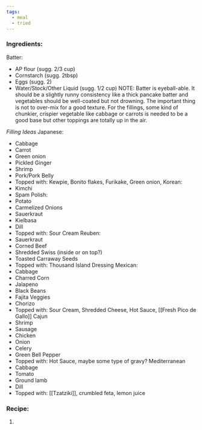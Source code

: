 ```yaml
---
tags:
  - meal
  - tried
---
```

### Ingredients:
Batter:
- AP flour (sugg. 2/3 cup)
- Cornstarch (sugg. 2tbsp)
- Eggs (sugg. 2)
- Water/Stock/Other Liquid (sugg. 1/2 cup)
NOTE: Batter is eyeball-able. It should be a slightly runny consistency like a thick pancake batter and vegetables should be well-coated but not drowning. The important thing is not to over-mix for a good texture. 
For the fillings, some kind of chunkier, crispier vegetable like cabbage or carrots is needed to be a good base but other toppings are totally up in the air. 

*Filling Ideas*
Japanese:
- Cabbage
- Carrot
- Green onion
- Pickled Ginger
- Shrimp
- Pork/Pork Belly
- Topped with: Kewpie, Bonito flakes, Furikake, Green onion, 
Korean: 
- Kimchi
- Spam
Polish:
- Potato
- Carmelized Onions
- Sauerkraut
- Kielbasa
- Dill
- Topped with: Sour Cream
Reuben:
- Sauerkraut
- Corned Beef
- Shredded Swiss (inside or on top?)
- Toasted Carraway Seeds
- Topped with: Thousand Island Dressing
Mexican:
- Cabbage
- Charred Corn
- Jalapeno
- Black Beans
- Fajita Veggies
- Chorizo
- Topped with: Sour Cream, Shredded Cheese, Hot Sauce, [[Fresh Pico de Gallo]]
Cajun
- Shrimp
- Sausage
- Chicken
- Onion
- Celery
- Green Bell Pepper
- Topped with: Hot Sauce, maybe some type of gravy? 
Mediterranean
- Cabbage
- Tomato
- Ground lamb 
- Dill
- Topped with: [[Tzatziki]], crumbled feta, lemon juice 
### Recipe:
1. 